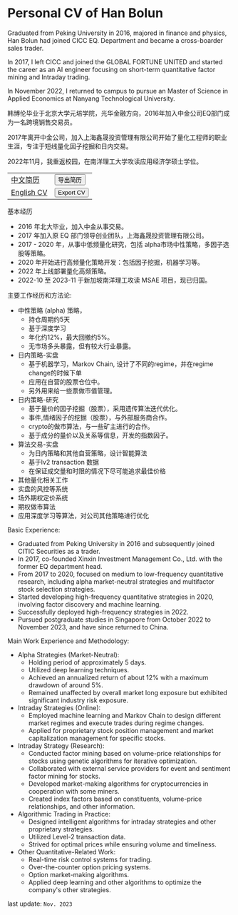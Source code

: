 # Personal CV of Han Bolun

<p>
Graduated from Peking University in 2016, majored in finance and physics, Han Bolun had joined CICC EQ. Department and became a cross-boarder sales trader. 

In 2017, I left CICC and joined the GLOBAL FORTUNE UNITED and started the career as an AI engineer focusing on short-term quantitative factor mining and Intraday trading.

In November 2022, I returned to campus to pursue an Master of Science in Applied Economics at Nanyang Technological University.
</p>

<p>
韩博伦毕业于北京大学元培学院，光华金融方向，2016年加入中金公司EQ部门成为一名跨境销售交易员。

2017年离开中金公司，加入上海鑫晟投资管理有限公司开始了量化工程师的职业生涯，专注于短线量化因子挖掘和日内交易。

2022年11月，我重返校园，在南洋理工大学攻读应用经济学硕士学位。
</p>

<!--
<script>
    function printPage(url) {
        var newWindow = window.open(url, "_blank");
        newWindow.onload = function () {
            newWindow.print();
        };
    }
</script>
-->

<table style="border-collapse: collapse; width=100%">
    <tr>
        <td><a href="https://bolunhan.github.io/CV/zh" target="_blank">中文简历</a></td>
        <td><button onclick="printPage('https://bolunhan.github.io/CV/zh')">导出简历</button></td>
    </tr>
    <tr>
        <td><a href="https://bolunhan.github.io/CV/en" target="_blank">English CV</a></td>
        <td><button onclick="printPage('https://bolunhan.github.io/CV/en')">Export CV</button></td>
    </tr>
</table>

基本经历
- 2016 年北大毕业，加入中金从事交易。
- 2017 年加入原 EQ 部门领导创业团队，上海鑫晟投资管理有限公司。
- 2017 - 2020 年，从事中低频量化研究，包括 alpha市场中性策略，多因子选股等策略。
- 2020 年开始进行高频量化策略开发：包括因子挖掘，机器学习等。
- 2022 年上线部署量化高频策略。
- 2022-10 至 2023-11 于新加坡南洋理工攻读 MSAE 项目，现已归国。

主要工作经历和方法论:
- 中性策略 (alpha) 策略，
    - 持仓周期约5天
    - 基于深度学习
    - 年化约12%，最大回撤约5%。
    - 无市场多头暴露，但有较大行业暴露。
- 日内策略-实盘
    - 基于机器学习，Markov Chain, 设计了不同的regime，并在regime change的时候下单
    - 应用在自营的股票仓位中。
    - 另外用来给一些票做市值管理。
- 日内策略-研究
    - 基于量价的因子挖掘（股票），采用遗传算法迭代优化。
    - 事件,情绪因子的挖掘（股票），与外部服务商合作。
    - crypto的做市算法，与一些矿主进行的合作。
    - 基于成分的量价以及关系等信息，开发的指数因子。
- 算法交易-实盘
    - 为日内策略和其他自营策略，设计智能算法
    - 基于lv2 transaction 数据
    - 在保证成交量和时限的情况下尽可能追求最佳价格
- 其他量化相关工作
- 实盘的风控等系统
- 场外期权定价系统
- 期权做市算法
- 应用深度学习等算法，对公司其他策略进行优化

Basic Experience:
- Graduated from Peking University in 2016 and subsequently joined CITIC Securities as a trader.
- In 2017, co-founded Xinxin Investment Management Co., Ltd. with the former EQ department head.
- From 2017 to 2020, focused on medium to low-frequency quantitative research, including alpha market-neutral strategies and multifactor stock selection strategies.
- Started developing high-frequency quantitative strategies in 2020, involving factor discovery and machine learning.
- Successfully deployed high-frequency strategies in 2022.
- Pursued postgraduate studies in Singapore from October 2022 to November 2023, and have since returned to China.

Main Work Experience and Methodology:
- Alpha Strategies (Market-Neutral):
    - Holding period of approximately 5 days.
    - Utilized deep learning techniques.
    - Achieved an annualized return of about 12% with a maximum drawdown of around 5%.
    - Remained unaffected by overall market long exposure but exhibited significant industry risk exposure.
- Intraday Strategies (Online): 
    - Employed machine learning and Markov Chain to design different market regimes and execute trades during regime changes.
    - Applied for proprietary stock position management and market capitalization management for specific stocks.
- Intraday Strategy (Research):
    - Conducted factor mining based on volume-price relationships for stocks using genetic algorithms for iterative optimization.
    - Collaborated with external service providers for event and sentiment factor mining for stocks.
    - Developed market-making algorithms for cryptocurrencies in cooperation with some miners.
    - Created index factors based on constituents, volume-price relationships, and other information.
- Algorithmic Trading in Practice:
    - Designed intelligent algorithms for intraday strategies and other proprietary strategies.
    - Utilized Level-2 transaction data.
    - Strived for optimal prices while ensuring volume and timeliness.
- Other Quantitative-Related Work:
    - Real-time risk control systems for trading.
    - Over-the-counter option pricing systems.
    - Option market-making algorithms.
    - Applied deep learning and other algorithms to optimize the company's other strategies.

last update: `Nov. 2023`
